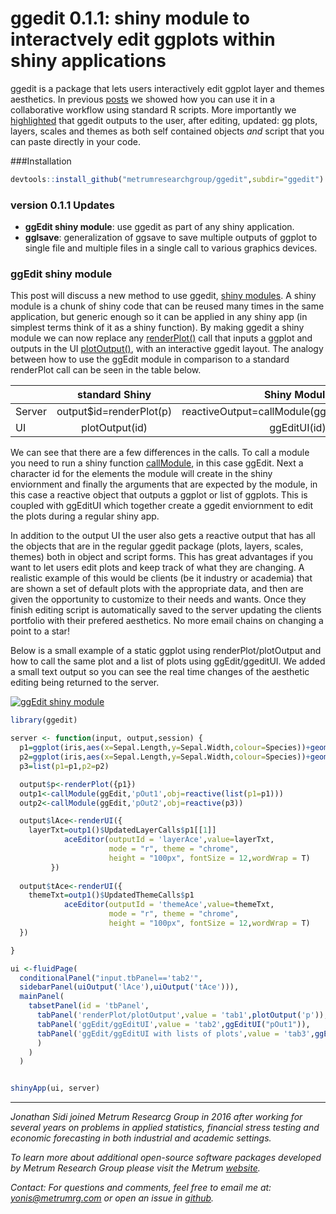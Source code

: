 # ggedit 0.1.1: shiny module to interactvely edit ggplots within shiny applications

ggedit is a package that lets users interactively edit ggplot layer and themes aesthetics.  In previous [posts](https://www.r-bloggers.com/ggedit-interactive-ggplot-aesthetic-and-theme-editor/) we showed how you can use it in a collaborative workflow using standard R scripts. More importantly we [highlighted](https://www.r-bloggers.com/ggedit-0-0-2-a-gui-for-advanced-editing-of-ggplot2-objects/) that ggedit outputs to the user, after editing, updated: gg plots, layers, scales and themes as both self contained objects *and* script that you can paste directly in your code. 

###Installation
```r
devtools::install_github("metrumresearchgroup/ggedit",subdir="ggedit")
```

### version 0.1.1 Updates

  - **ggEdit shiny module**: use ggedit as part of any shiny application. 
  - **gglsave**: generalization of ggsave to save multiple outputs of ggplot to single file and multiple files in a single call to various graphics devices. 

### ggEdit shiny module

This post will discuss a new method to use ggedit, [shiny modules](https://shiny.rstudio.com/articles/modules.html). A shiny module is a chunk of shiny code that can be reused many times in the same application, but generic enough so it can be applied in any shiny app (in simplest terms think of it as a shiny function). By making ggedit a shiny module we can now replace any [renderPlot()](https://shiny.rstudio.com/reference/shiny/latest/renderPlot.html) call that inputs a ggplot and outputs in the UI [plotOutput()](https://shiny.rstudio.com/reference/shiny/latest/plotOutput.html), with an interactive ggedit layout. The analogy between how to use the ggEdit module in comparison to a standard renderPlot call can be seen in the table below. 

| |standard Shiny|Shiny Module|
|---|:---:|:---:|
|Server|output$id=renderPlot(p)|reactiveOutput=callModule(ggEdit,id,reactive(p))|
|UI|plotOutput(id)|ggEditUI(id)|

We can see that there are a few differences in the calls. To call a module you need to run a shiny function  [callModule](https://shiny.rstudio.com/reference/shiny/latest/callModule.html), in this case ggEdit. Next a character id for the elements the module will create in the shiny enviornment and finally the arguments that are expected by the module, in this case a reactive object that outputs a ggplot or list of ggplots. This is coupled with ggEditUI which together create a ggedit enviornment to edit the plots during a regular shiny app. 

In addition to the output UI the user also gets a reactive output that has all the objects that are in the regular ggedit package (plots, layers, scales, themes) both in object and script forms. This has great advantages if you want to let users edit plots and keep track of what they are changing. A realistic example of this would be clients (be it industry or academia) that are shown a set of default plots with the appropriate data, and then are given the opportunity to customize to their needs and wants. Once they finish editing script is automatically saved to the server updating the clients portfolio with their prefered aesthetics. No more email chains on changing a point to a star!

Below is a small example of a static ggplot using renderPlot/plotOutput and how to call the same plot and a list of plots using ggEdit/ggeditUI. We added a small text output so you can see the real time changes of the aesthetic editing being returned to the server.

<a href="http://www.youtube.com/watch?v=pJ1kbd_OVwg" target="_blank" ><img src="http://img.youtube.com/vi/pJ1kbd_OVwg/0.jpg" alt="ggEdit shiny module"></a>


```r
library(ggedit)

server <- function(input, output,session) {
  p1=ggplot(iris,aes(x=Sepal.Length,y=Sepal.Width,colour=Species))+geom_point()
  p2=ggplot(iris,aes(x=Sepal.Length,y=Sepal.Width,colour=Species))+geom_line()+geom_point()
  p3=list(p1=p1,p2=p2)

  output$p<-renderPlot({p1})
  outp1<-callModule(ggEdit,'pOut1',obj=reactive(list(p1=p1)))
  outp2<-callModule(ggEdit,'pOut2',obj=reactive(p3))

  output$lAce<-renderUI({
    layerTxt=outp1()$UpdatedLayerCalls$p1[[1]]
            aceEditor(outputId = 'layerAce',value=layerTxt,
                      mode = "r", theme = "chrome", 
                      height = "100px", fontSize = 12,wordWrap = T)
         })  
  
  output$tAce<-renderUI({
    themeTxt=outp1()$UpdatedThemeCalls$p1
            aceEditor(outputId = 'themeAce',value=themeTxt,
                      mode = "r", theme = "chrome", 
                      height = "100px", fontSize = 12,wordWrap = T)
  })  

}

ui <-fluidPage(
  conditionalPanel("input.tbPanel=='tab2'",
  sidebarPanel(uiOutput('lAce'),uiOutput('tAce'))),
  mainPanel(
    tabsetPanel(id = 'tbPanel',
      tabPanel('renderPlot/plotOutput',value = 'tab1',plotOutput('p')),
      tabPanel('ggEdit/ggEditUI',value = 'tab2',ggEditUI("pOut1")),
      tabPanel('ggEdit/ggEditUI with lists of plots',value = 'tab3',ggEditUI("pOut2"))
      )
    )
  )


shinyApp(ui, server)

```
<hr>
<em>
Jonathan Sidi joined Metrum Researcg Group in 2016 after working for several years on problems in applied statistics, financial stress testing and economic forecasting in both industrial and academic settings.

To learn more about additional open-source software packages developed by Metrum Research Group please visit the Metrum <a href="http://metrumrg.com/opensourcetools.html" target="_blank">website</a>.

Contact: For questions and comments, feel free to email me at: yonis@metrumrg.com or open an issue in <a href="https://github.com/metrumresearchgroup/ggedit/issues" target="_blank">github</a>.
</em>